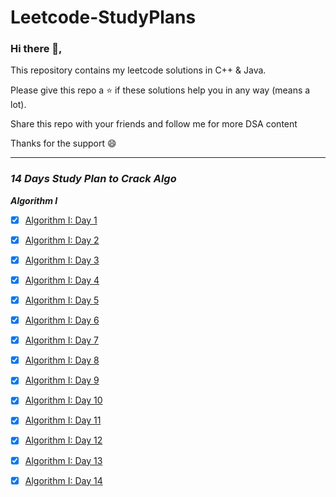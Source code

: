 <h1> Leetcode-StudyPlans </h1>

### Hi there 👋,
<p> This repository contains my leetcode solutions in C++ & Java. </p>
<p> Please give this repo a ⭐ if these solutions help you in any way (means a lot). </p>
<p> Share this repo with your friends and follow me for more DSA content </p>
<p> Thanks for the support 😄 </p>

<hr>

### ***14 Days Study Plan to Crack Algo***

***Algorithm I***

- [x] [Algorithm I: Day 1](https://github.com/HimeshKohad/Leetcode-StudyPlans/tree/main/14%20Days%20Study%20Plan%20to%20Crack%20Algo/Algorithm%201/Day%201)
- [x] [Algorithm I: Day 2](https://github.com/HimeshKohad/Leetcode-StudyPlans/tree/main/14%20Days%20Study%20Plan%20to%20Crack%20Algo/Algorithm%201/Day%202)
- [x] [Algorithm I: Day 3](https://github.com/HimeshKohad/Leetcode-StudyPlans/tree/main/14%20Days%20Study%20Plan%20to%20Crack%20Algo/Algorithm%201/Day%203)
- [x] [Algorithm I: Day 4](https://github.com/HimeshKohad/Leetcode-StudyPlans/tree/main/14%20Days%20Study%20Plan%20to%20Crack%20Algo/Algorithm%201/Day%204)
- [x] [Algorithm I: Day 5](https://github.com/HimeshKohad/Leetcode-StudyPlans/tree/main/14%20Days%20Study%20Plan%20to%20Crack%20Algo/Algorithm%201/Day%205)
- [x] [Algorithm I: Day 6](https://github.com/HimeshKohad/Leetcode-StudyPlans/tree/main/14%20Days%20Study%20Plan%20to%20Crack%20Algo/Algorithm%201/Day%206)
- [x] [Algorithm I: Day 7](https://github.com/HimeshKohad/Leetcode-StudyPlans/tree/main/14%20Days%20Study%20Plan%20to%20Crack%20Algo/Algorithm%201/Day%207)
- [x] [Algorithm I: Day 8](https://github.com/HimeshKohad/Leetcode-StudyPlans/tree/main/14%20Days%20Study%20Plan%20to%20Crack%20Algo/Algorithm%201/Day%208)
- [x] [Algorithm I: Day 9](https://github.com/HimeshKohad/Leetcode-StudyPlans/tree/main/14%20Days%20Study%20Plan%20to%20Crack%20Algo/Algorithm%201/Day%209)
- [x] [Algorithm I: Day 10](https://github.com/HimeshKohad/Leetcode-StudyPlans/tree/main/14%20Days%20Study%20Plan%20to%20Crack%20Algo/Algorithm%201/Day%2010)
- [x] [Algorithm I: Day 11](https://github.com/HimeshKohad/Leetcode-StudyPlans/tree/main/14%20Days%20Study%20Plan%20to%20Crack%20Algo/Algorithm%201/Day%2011)
- [x] [Algorithm I: Day 12](https://github.com/HimeshKohad/Leetcode-StudyPlans/tree/main/14%20Days%20Study%20Plan%20to%20Crack%20Algo/Algorithm%201/Day%2012)
- [x] [Algorithm I: Day 13](https://github.com/HimeshKohad/Leetcode-StudyPlans/tree/main/14%20Days%20Study%20Plan%20to%20Crack%20Algo/Algorithm%201/Day%2013)
- [x] [Algorithm I: Day 14](https://github.com/HimeshKohad/Leetcode-StudyPlans/tree/main/14%20Days%20Study%20Plan%20to%20Crack%20Algo/Algorithm%201/Day%2014)

